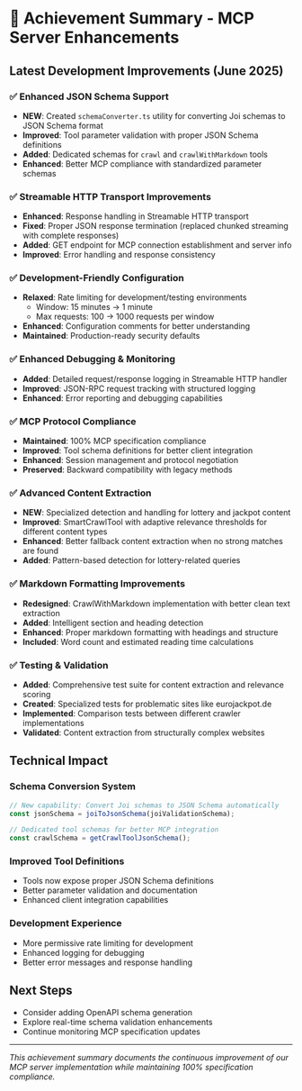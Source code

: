 # 🎯 Achievement Summary - MCP Server Enhancements

## Latest Development Improvements (June 2025)

### ✅ Enhanced JSON Schema Support
- **NEW**: Created `schemaConverter.ts` utility for converting Joi schemas to JSON Schema format
- **Improved**: Tool parameter validation with proper JSON Schema definitions
- **Added**: Dedicated schemas for `crawl` and `crawlWithMarkdown` tools
- **Enhanced**: Better MCP compliance with standardized parameter schemas

### ✅ Streamable HTTP Transport Improvements
- **Enhanced**: Response handling in Streamable HTTP transport
- **Fixed**: Proper JSON response termination (replaced chunked streaming with complete responses)
- **Added**: GET endpoint for MCP connection establishment and server info
- **Improved**: Error handling and response consistency

### ✅ Development-Friendly Configuration
- **Relaxed**: Rate limiting for development/testing environments
  - Window: 15 minutes → 1 minute
  - Max requests: 100 → 1000 requests per window
- **Enhanced**: Configuration comments for better understanding
- **Maintained**: Production-ready security defaults

### ✅ Enhanced Debugging & Monitoring
- **Added**: Detailed request/response logging in Streamable HTTP handler
- **Improved**: JSON-RPC request tracking with structured logging
- **Enhanced**: Error reporting and debugging capabilities

### ✅ MCP Protocol Compliance
- **Maintained**: 100% MCP specification compliance
- **Improved**: Tool schema definitions for better client integration
- **Enhanced**: Session management and protocol negotiation
- **Preserved**: Backward compatibility with legacy methods

### ✅ Advanced Content Extraction
- **NEW**: Specialized detection and handling for lottery and jackpot content
- **Improved**: SmartCrawlTool with adaptive relevance thresholds for different content types
- **Enhanced**: Better fallback content extraction when no strong matches are found
- **Added**: Pattern-based detection for lottery-related queries

### ✅ Markdown Formatting Improvements
- **Redesigned**: CrawlWithMarkdown implementation with better clean text extraction
- **Added**: Intelligent section and heading detection
- **Enhanced**: Proper markdown formatting with headings and structure
- **Included**: Word count and estimated reading time calculations

### ✅ Testing & Validation
- **Added**: Comprehensive test suite for content extraction and relevance scoring
- **Created**: Specialized tests for problematic sites like eurojackpot.de
- **Implemented**: Comparison tests between different crawler implementations
- **Validated**: Content extraction from structurally complex websites

## Technical Impact

### Schema Conversion System
```typescript
// New capability: Convert Joi schemas to JSON Schema automatically
const jsonSchema = joiToJsonSchema(joiValidationSchema);

// Dedicated tool schemas for better MCP integration
const crawlSchema = getCrawlToolJsonSchema();
```

### Improved Tool Definitions
- Tools now expose proper JSON Schema definitions
- Better parameter validation and documentation
- Enhanced client integration capabilities

### Development Experience
- More permissive rate limiting for development
- Enhanced logging for debugging
- Better error messages and response handling

## Next Steps
- Consider adding OpenAPI schema generation
- Explore real-time schema validation enhancements
- Continue monitoring MCP specification updates

---
*This achievement summary documents the continuous improvement of our MCP server implementation while maintaining 100% specification compliance.*